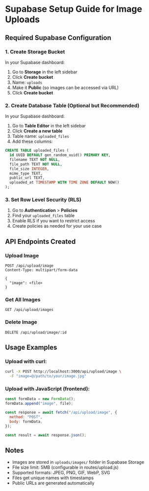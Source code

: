 # Supabase Setup Guide for Image Uploads

## Required Supabase Configuration

### 1. Create Storage Bucket

In your Supabase dashboard:

1. Go to **Storage** in the left sidebar
2. Click **Create bucket**
3. Name: `uploads`
4. Make it **Public** (so images can be accessed via URL)
5. Click **Create bucket**

### 2. Create Database Table (Optional but Recommended)

In your Supabase dashboard:

1. Go to **Table Editor** in the left sidebar
2. Click **Create a new table**
3. Table name: `uploaded_files`
4. Add these columns:

```sql
CREATE TABLE uploaded_files (
  id UUID DEFAULT gen_random_uuid() PRIMARY KEY,
  filename TEXT NOT NULL,
  file_path TEXT NOT NULL,
  file_size INTEGER,
  mime_type TEXT,
  public_url TEXT,
  uploaded_at TIMESTAMP WITH TIME ZONE DEFAULT NOW()
);
```

### 3. Set Row Level Security (RLS)

1. Go to **Authentication** > **Policies**
2. Find your `uploaded_files` table
3. Enable RLS if you want to restrict access
4. Create policies as needed for your use case

## API Endpoints Created

### Upload Image

```http
POST /api/upload/image
Content-Type: multipart/form-data

{
  "image": <file>
}
```

### Get All Images

```http
GET /api/upload/images
```

### Delete Image

```http
DELETE /api/upload/image/:id
```

## Usage Examples

### Upload with curl:

```bash
curl -X POST http://localhost:3000/api/upload/image \
  -F "image=@/path/to/your/image.jpg"
```

### Upload with JavaScript (frontend):

```javascript
const formData = new FormData();
formData.append("image", file);

const response = await fetch("/api/upload/image", {
  method: "POST",
  body: formData,
});

const result = await response.json();
```

## Notes

- Images are stored in `uploads/images/` folder in Supabase Storage
- File size limit: 5MB (configurable in routes/upload.js)
- Supported formats: JPEG, PNG, GIF, WebP, SVG
- Files get unique names with timestamps
- Public URLs are generated automatically
